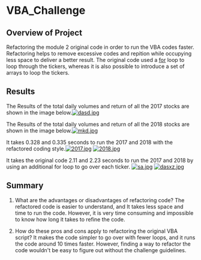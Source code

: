 # VBA_Challenge

## Overview of Project

Refactoring the module 2 original code in order to run the VBA codes faster. Refactoring helps to remove excessive codes and repition while occupying less space to deliver a better result. The original code used a [for](https://docs.microsoft.com/en-us/office/vba/language/reference/user-interface-help/fornext-statement) loop to loop through the tickers, whereas it is also possible to introduce a set of arrays to loop the tickers.

## Results

The Results of the total daily volumes and return of all the 2017 stocks are shown in the image below.[![dasd.jpg](https://i.postimg.cc/v8XZdgtC/dasd.jpg)](https://postimg.cc/9zRhdfSB)

The Results of the total daily volumes and return of all the 2018 stocks are shown in the image below.[![mkd.jpg](https://i.postimg.cc/268gd6LB/mkd.jpg)](https://postimg.cc/CZXvSwNF)

It takes 0.328 and 0.335 seconds to run the 2017 and 2018 with the refactored coding style.[![2017.jpg](https://i.postimg.cc/kM2p7LQ9/2017.jpg)](https://postimg.cc/RqzRRspb)
[![2018.jpg](https://i.postimg.cc/MpLcJMqz/2018.jpg)](https://postimg.cc/yDF6FNDG)

It takes the original code 2.11 and 2.23 seconds to run the 2017 and 2018 by using an additional for loop to go over each ticker.
[![sa.jpg](https://i.postimg.cc/MHX7YkYD/sa.jpg)](https://postimg.cc/T5M5R4FL)
[![dasxz.jpg](https://i.postimg.cc/Fzcj6y2d/dasxz.jpg)](https://postimg.cc/y31ggZ6s)

## Summary

1. What are the advantages or disadvantages of refactoring code? The refactored code is easier to understand, and It takes less space and time to run the code. However, it is very time consuming and impossible to know how long it takes to refine the code.

2. How do these pros and cons apply to refactoring the original VBA script? It makes the code simpler to go over with fewer loops, and it runs the code around 10 times faster.
However, finding a way to refactor the code wouldn't be easy to figure out without the challenge guidelines.

